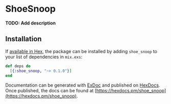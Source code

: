 # ShoeSnoop

**TODO: Add description**

## Installation

If [available in Hex](https://hex.pm/docs/publish), the package can be installed
by adding `shoe_snoop` to your list of dependencies in `mix.exs`:

```elixir
def deps do
  [{:shoe_snoop, "~> 0.1.0"}]
end
```

Documentation can be generated with [ExDoc](https://github.com/elixir-lang/ex_doc)
and published on [HexDocs](https://hexdocs.pm). Once published, the docs can
be found at [https://hexdocs.pm/shoe_snoop](https://hexdocs.pm/shoe_snoop).

